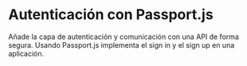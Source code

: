 # Autenticación con Passport.js

Añade la capa de autenticación y comunicación con una API de forma segura. Usando Passport.js implementa el sign in y el sign up en una aplicación.